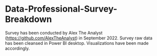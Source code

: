 # Data-Professional-Survey-Breakdown

Survey has been conducted by Alex The Analyst (https://github.com/AlexTheAnalyst) in September 2022. 
Survey raw data has been cleansed in Power BI desktop.
Visualizations have been made accordingly. 
